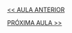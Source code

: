 [<< AULA ANTERIOR](https://github.com/pvreboucas/entrega-continua-cd/blob/aula-05/aulas/3-Stage%20de%20Teste%20de%20Carga.md)



[PRÓXIMA AULA >>](https://github.com/pvreboucas/entrega-continua-cd/blob/aula-06/aulas/3-Blue-Green%20Deployment.md)
